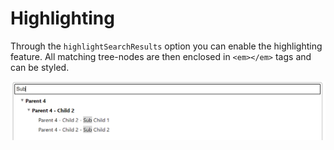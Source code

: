 
# Highlighting

Through the `highlightSearchResults` option you can enable the highlighting feature. All matching tree-nodes are then
enclosed in `<em></em>` tags and can be styled.

<p align="center">
  <img src="assets/highlighting.png">
</p>

